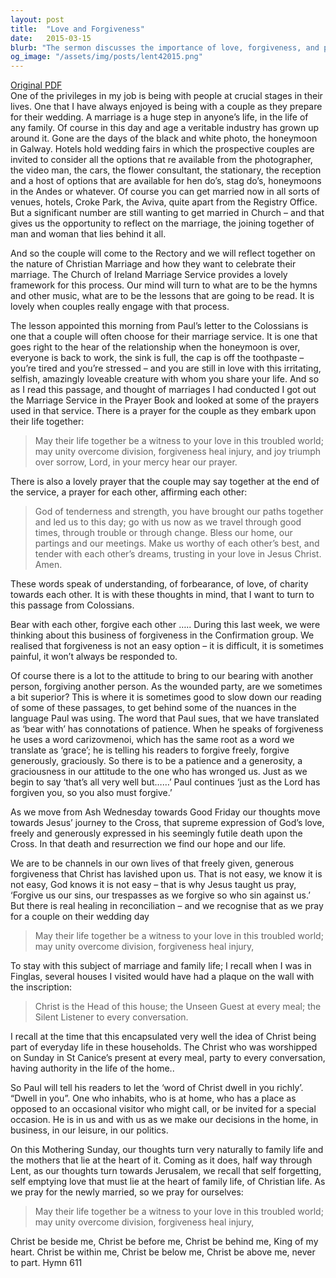 ```yaml
---
layout: post
title:  "Love and Forgiveness"
date:   2015-03-15
blurb: "The sermon discusses the importance of love, forgiveness, and patience in relationships, particularly in marriage. It emphasizes the need for understanding, forbearance, and charity towards each other. The sermon also highlights the role of Christ in our everyday lives and the healing power of reconciliation."
og_image: "/assets/img/posts/lent42015.png"
---
```

[Original PDF](/assets/pdf/lent42015.pdf)    
One of the privileges in my job is being with people at crucial stages in their lives. One that I have always enjoyed is being with a couple as they prepare for their wedding. A marriage is a huge step in anyone’s life, in the life of any family. Of course in this day and age a veritable industry has grown up around it. Gone are the days of the black and white photo, the honeymoon in Galway. Hotels hold wedding fairs in which the prospective couples are invited to consider all the options that re available from the photographer, the video man, the cars, the flower consultant, the stationary, the reception and a host of options that are available for hen do’s, stag do’s, honeymoons in the Andes or whatever. Of course you can get married now in all sorts of venues, hotels, Croke Park, the Aviva, quite apart from the Registry Office. But a significant number are still wanting to get married in Church – and that gives us the opportunity to reflect on the marriage, the joining together of man and woman that lies behind it all.

And so the couple will come to the Rectory and we will reflect together on the nature of Christian Marriage and how they want to celebrate their marriage. The Church of Ireland Marriage Service provides a lovely framework for this process. Our mind will turn to what are to be the hymns and other music, what are to be the lessons that are going to be read. It is lovely when couples really engage with that process.

The lesson appointed this morning from Paul’s letter to the Colossians is one that a couple will often choose for their marriage service. It is one that goes right to the hear of the relationship when the honeymoon is over, everyone is back to work, the sink is full, the cap is off the toothpaste – you’re tired and you’re stressed – and you are still in love with this irritating, selfish, amazingly loveable creature with whom you share your life. And so as I read this passage, and thought of marriages I had conducted I got out the Marriage Service in the Prayer Book and looked at some of the prayers used in that service. There is a prayer for the couple as they embark upon their life together:

> May their life together be a witness to your love in this troubled world;
> may unity overcome division, forgiveness heal injury, and joy triumph over sorrow,
> Lord, in your mercy
> hear our prayer.

There is also a lovely prayer that the couple may say together at the end of the service, a prayer for each other, affirming each other:

> God of tenderness and strength,
> you have brought our paths together
> and led us to this day;
> go with us now as we travel through good times,
> through trouble or through change.
> Bless our home, our partings and our meetings.
> Make us worthy of each other’s best,
> and tender with each other’s dreams,
> trusting in your love in Jesus Christ. Amen.

These words speak of understanding, of forbearance, of love, of charity towards each other. It is with these thoughts in mind, that I want to turn to this passage from Colossians.

Bear with each other, forgive each other ….. During this last week, we were thinking about this business of forgiveness in the Confirmation group. We realised that forgiveness is not an easy option – it is difficult, it is sometimes painful, it won’t always be responded to.

Of course there is a lot to the attitude to bring to our bearing with another person, forgiving another person. As the wounded party, are we sometimes a bit superior? This is where it is sometimes good to slow down our reading of some of these passages, to get behind some of the nuances in the language Paul was using. The word that Paul sues, that we have translated as ‘bear with’ has connotations of patience. When he speaks of forgiveness he uses a word carizovmenoi, which has the same root as a word we translate as ‘grace’; he is telling his readers to forgive freely, forgive generously, graciously. So there is to be a patience and a generosity, a graciousness in our attitude to the one who has wronged us. Just as we begin to say ‘that’s all very well but……’ Paul continues ‘just as the Lord has forgiven you, so you also must forgive.’

As we move from Ash Wednesday towards Good Friday our thoughts move towards Jesus’ journey to the Cross, that supreme expression of God’s love, freely and generously expressed in his seemingly futile death upon the Cross. In that death and resurrection we find our hope and our life.

We are to be channels in our own lives of that freely given, generous forgiveness that Christ has lavished upon us. That is not easy, we know it is not easy, God knows it is not easy – that is why Jesus taught us pray, ‘Forgive us our sins, our trespasses as we forgive so who sin against us.’ But there is real healing in reconciliation – and we recognise that as we pray for a couple on their wedding day

> May their life together be a witness to your love in this troubled world;
> may unity overcome division, forgiveness heal injury,

To stay with this subject of marriage and family life; I recall when I was in Finglas, several houses I visited would have had a plaque on the wall with the inscription:

> Christ is the Head of this house; the Unseen Guest at every meal; the
> Silent Listener to every conversation.

I recall at the time that this encapsulated very well the idea of Christ being part of everyday life in these households. The Christ who was worshipped on Sunday in St Canice’s present at every meal, party to every conversation, having authority in the life of the home..

So Paul will tell his readers to let the ‘word of Christ dwell in you richly’. “Dwell in you”. One who inhabits, who is at home, who has a place as opposed to an occasional visitor who might call, or be invited for a special occasion. He is in us and with us as we make our decisions in the home, in business, in our leisure, in our politics.

On this Mothering Sunday, our thoughts turn very naturally to family life and the mothers that lie at the heart of it. Coming as it does, half way through Lent, as our thoughts turn towards Jerusalem, we recall that self forgetting, self emptying love that must lie at the heart of family life, of Christian life. As we pray for the newly married, so we pray for ourselves:

> May their life together be a witness to your love in this troubled world;
> may unity overcome division, forgiveness heal injury,

Christ be beside me,
Christ be before me,
Christ be behind me,
King of my heart.
Christ be within me,
Christ be below me,
Christ be above me,
never to part.
Hymn 611

